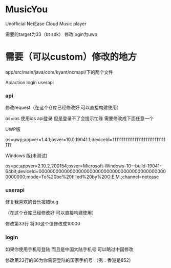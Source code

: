 # MusicYou
Unofficial NetEase Cloud Music player


需要的target为33（bt sdk） 修改login为uwp


# 需要（可以custom）修改的地方

app/src/main/java/com/kyant/ncmapi/下的两个文件

Apiaction login  userapi

### api
修改request（在这个仓库已经修改好 可以直接构建使用）


os=ios 使用ios api登录 但是登录不了会提示忙碌 需要修改成下面任意一个

UWP版


os=uwp;appver=1.4.1;osver=10.0.19041.1;deviceId=11111111111111111111111111111111


Windows 版(未测试)


os=pc;appver=2.10.2.200154;osver=Microsoft-Windows-10--build-19041-64bit;deviceId=0000000000000000000000000000000000000000000000000000;mode=To%20be%20filled%20by%20O.E.M.;channel=netease


### userapi 
修复我喜欢的音乐报错bug


（在这个仓库已经修改好 可以直接构建使用）


修改第33行 将30这个值修改成10000


### login 


如果你使用手机号登陆 而且是中国大陆手机号 可以略过中国修改


修改第23行的86为你需要登陆的国家手机号 （例：香港是852）
